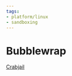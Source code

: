 ```yaml
---
tags:
- platform/linux
- sandboxing
---
```

# Bubblewrap
[Crabjail](https://codeberg.org/crabjail/crabjail)